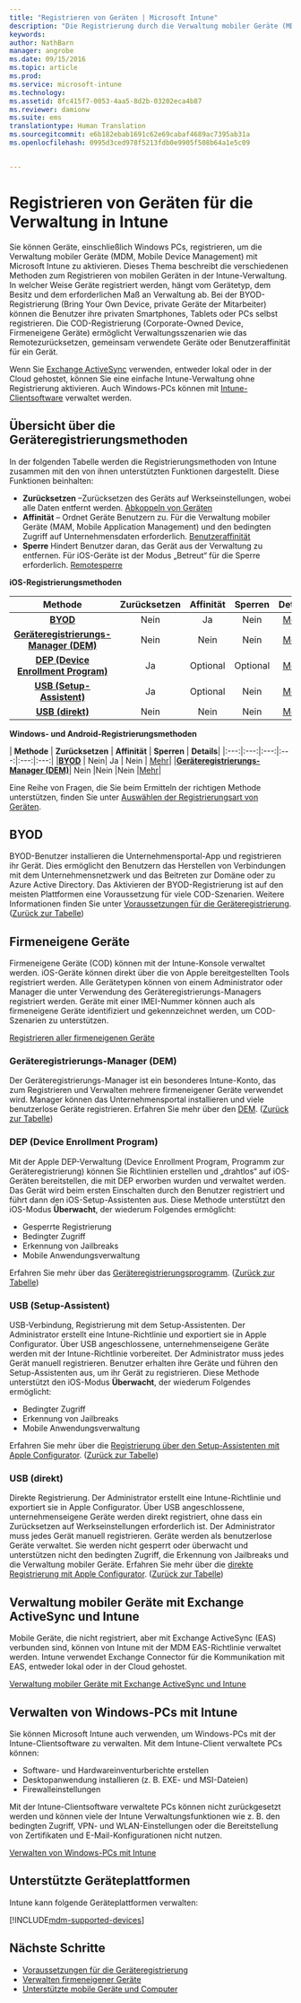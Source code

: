 ```yaml
---
title: "Registrieren von Geräten | Microsoft Intune"
description: "Die Registrierung durch die Verwaltung mobiler Geräte (MDM) dient dazu, Geräte in die Verwaltung aufzunehmen und den Zugriff auf Ressourcen zu ermöglichen."
keywords: 
author: NathBarn
manager: angrobe
ms.date: 09/15/2016
ms.topic: article
ms.prod: 
ms.service: microsoft-intune
ms.technology: 
ms.assetid: 8fc415f7-0053-4aa5-8d2b-03202eca4b87
ms.reviewer: damionw
ms.suite: ems
translationtype: Human Translation
ms.sourcegitcommit: e6b182ebab1691c62e69cabaf4689ac7395ab31a
ms.openlocfilehash: 0995d3ced978f5213fdb0e9905f508b64a1e5c09


---
```


# Registrieren von Geräten für die Verwaltung in Intune
Sie können Geräte, einschließlich Windows PCs, registrieren, um die Verwaltung mobiler Geräte (MDM, Mobile Device Management) mit Microsoft Intune zu aktivieren. Dieses Thema beschreibt die verschiedenen Methoden zum Registrieren von mobilen Geräten in der Intune-Verwaltung. In welcher Weise Geräte registriert werden, hängt vom Gerätetyp, dem Besitz und dem erforderlichen Maß an Verwaltung ab. Bei der BYOD-Registrierung (Bring Your Own Device, private Geräte der Mitarbeiter) können die Benutzer ihre privaten Smartphones, Tablets oder PCs selbst registrieren. Die COD-Registrierung (Corporate-Owned Device, Firmeneigene Geräte) ermöglicht Verwaltungsszenarien wie das Remotezurücksetzen, gemeinsam verwendete Geräte oder Benutzeraffinität für ein Gerät.

Wenn Sie [Exchange ActiveSync](#mobile-device-management-with-exchange-activesync-and-intune) verwenden, entweder lokal oder in der Cloud gehostet, können Sie eine einfache Intune-Verwaltung ohne Registrierung aktivieren. Auch Windows-PCs können mit [Intune-Clientsoftware](#manage-windows-pcs-with-intune) verwaltet werden.

## Übersicht über die Geräteregistrierungsmethoden

In der folgenden Tabelle werden die Registrierungsmethoden von Intune zusammen mit den von ihnen unterstützten Funktionen dargestellt. Diese Funktionen beinhalten:
- **Zurücksetzen** –Zurücksetzen des Geräts auf Werkseinstellungen, wobei alle Daten entfernt werden. [Abkoppeln von Geräten](retire-devices-from-microsoft-intune-management.md)
- **Affinität** – Ordnet Geräte Benutzern zu. Für die Verwaltung mobiler Geräte (MAM, Mobile Application Management) und den bedingten Zugriff auf Unternehmensdaten erforderlich. [Benutzeraffinität](enroll-corporate-owned-ios-devices-in-microsoft-intune.md#using-company-portal-on-dep-or-apple-configurator-enrolled-devices)
- **Sperre** Hindert Benutzer daran, das Gerät aus der Verwaltung zu entfernen. Für iOS-Geräte ist der Modus „Betreut“ für die Sperre erforderlich. [Remotesperre](retire-devices-from-microsoft-intune-management.md#block-access-a-device)

**iOS-Registrierungsmethoden**

| **Methode** |  **Zurücksetzen** |  **Affinität**    |   **Sperren** | **Details** |
|:---:|:---:|:---:|:---:|:---:|
|**[BYOD](#byod)** | Nein|    Ja |   Nein | [Mehr](get-ready-to-enroll-devices-in-microsoft-intune.md#set-up-device-management)|
|**[Geräteregistrierungs-Manager (DEM)](#dem)**|   Nein |Nein |Nein  | [Mehr](enroll-corporate-owned-devices-with-the-device-enrollment-manager-in-microsoft-intune.md)|
|**[DEP (Device Enrollment Program)](#dep)**|   Ja |   Optional |  Optional|[Mehr](ios-device-enrollment-program-in-microsoft-intune.md)|
|**[USB (Setup-Assistent)](#usb-sa)**| Ja |   Optional |  Nein| [Mehr](ios-setup-assistant-enrollment-in-microsoft-intune.md)|
|**[USB (direkt)](#usb-direct)**| Nein |    Nein  | Nein|[Mehr](ios-direct-enrollment-in-microsoft-intune.md)|

**Windows- und Android-Registrierungsmethoden**

| **Methode** |  **Zurücksetzen** |  **Affinität**    |   **Sperren** | **Details**|
|:---:|:---:|:---:|:---:|:---:|:---:|
|**[BYOD](#byod)** | Nein|    Ja |   Nein | [Mehr](get-ready-to-enroll-devices-in-microsoft-intune.md#set-up-device-management)|
|**[Geräteregistrierungs-Manager (DEM)](#dem)**|   Nein |Nein |Nein  |[Mehr](enroll-corporate-owned-devices-with-the-device-enrollment-manager-in-microsoft-intune.md)|

Eine Reihe von Fragen, die Sie beim Ermitteln der richtigen Methode unterstützen, finden Sie unter [Auswählen der Registrierungsart von Geräten](/intune/get-started/choose-how-to-enroll-devices1).

## BYOD
BYOD-Benutzer installieren die Unternehmensportal-App und registrieren ihr Gerät. Dies ermöglicht den Benutzern das Herstellen von Verbindungen mit dem Unternehmensnetzwerk und das Beitreten zur Domäne oder zu Azure Active Directory. Das Aktivieren der BYOD-Registrierung ist auf den meisten Plattformen eine Voraussetzung für viele COD-Szenarien. Weitere Informationen finden Sie unter [Voraussetzungen für die Geräteregistrierung](prerequisites-for-enrollment.md). ([Zurück zur Tabelle](#overview-of-device-enrollment-methods))

## Firmeneigene Geräte
Firmeneigene Geräte (COD) können mit der Intune-Konsole verwaltet werden. iOS-Geräte können direkt über die von Apple bereitgestellten Tools registriert werden. Alle Gerätetypen können von einem Administrator oder Manager die unter Verwendung des Geräteregistrierungs-Managers registriert werden. Geräte mit einer IMEI-Nummer können auch als firmeneigene Geräte identifiziert und gekennzeichnet werden, um COD-Szenarien zu unterstützen.

[Registrieren aller firmeneigenen Geräte](manage-corporate-owned-devices.md)

### Geräteregistrierungs-Manager (DEM)
Der Geräteregistrierungs-Manager ist ein besonderes Intune-Konto, das zum Registrieren und Verwalten mehrere firmeneigener Geräte verwendet wird. Manager können das Unternehmensportal installieren und viele benutzerlose Geräte registrieren. Erfahren Sie mehr über den [DEM](enroll-corporate-owned-devices-with-the-device-enrollment-manager-in-microsoft-intune.md). ([Zurück zur Tabelle](#overview-of-device-enrollment-methods))

### DEP (Device Enrollment Program)
Mit der Apple DEP-Verwaltung (Device Enrollment Program, Programm zur Geräteregistrierung) können Sie Richtlinien erstellen und „drahtlos“ auf iOS-Geräten bereitstellen, die mit DEP erworben wurden und verwaltet werden. Das Gerät wird beim ersten Einschalten durch den Benutzer registriert und führt dann den iOS-Setup-Assistenten aus. Diese Methode unterstützt den iOS-Modus **Überwacht**, der wiederum Folgendes ermöglicht:
  - Gesperrte Registrierung
  - Bedingter Zugriff
  - Erkennung von Jailbreaks
  - Mobile Anwendungsverwaltung

Erfahren Sie mehr über das [Geräteregistrierungsprogramm](ios-device-enrollment-program-in-microsoft-intune.md). ([Zurück zur Tabelle](#overview-of-device-enrollment-methods))

### USB (Setup-Assistent)
USB-Verbindung, Registrierung mit dem Setup-Assistenten. Der Administrator erstellt eine Intune-Richtlinie und exportiert sie in Apple Configurator. Über USB angeschlossene, unternehmenseigene Geräte werden mit der Intune-Richtlinie vorbereitet. Der Administrator muss jedes Gerät manuell registrieren. Benutzer erhalten ihre Geräte und führen den Setup-Assistenten aus, um ihr Gerät zu registrieren. Diese Methode unterstützt den iOS-Modus **Überwacht**, der wiederum Folgendes ermöglicht:
  - Bedingter Zugriff
  - Erkennung von Jailbreaks
  - Mobile Anwendungsverwaltung

Erfahren Sie mehr über die [Registrierung über den Setup-Assistenten mit Apple Configurator](ios-setup-assistant-enrollment-in-microsoft-intune.md). ([Zurück zur Tabelle](#overview-of-device-enrollment-methods))

### USB (direkt)
Direkte Registrierung. Der Administrator erstellt eine Intune-Richtlinie und exportiert sie in Apple Configurator. Über USB angeschlossene, unternehmenseigene Geräte werden direkt registriert, ohne dass ein Zurücksetzen auf Werkseinstellungen erforderlich ist. Der Administrator muss jedes Gerät manuell registrieren. Geräte werden als benutzerlose Geräte verwaltet. Sie werden nicht gesperrt oder überwacht und unterstützen nicht den bedingten Zugriff, die Erkennung von Jailbreaks und die Verwaltung mobiler Geräte. Erfahren Sie mehr über die [direkte Registrierung mit Apple Configurator](ios-direct-enrollment-in-microsoft-intune.md). ([Zurück zur Tabelle](#overview-of-device-enrollment-methods))

## Verwaltung mobiler Geräte mit Exchange ActiveSync und Intune
Mobile Geräte, die nicht registriert, aber mit Exchange ActiveSync (EAS) verbunden sind, können von Intune mit der MDM EAS-Richtlinie verwaltet werden. Intune verwendet Exchange Connector für die Kommunikation mit EAS, entweder lokal oder in der Cloud gehostet.

[Verwaltung mobiler Geräte mit Exchange ActiveSync und Intune](mobile-device-management-with-exchange-activesync-and-microsoft-intune.md)


## Verwalten von Windows-PCs mit Intune  
Sie können Microsoft Intune auch verwenden, um Windows-PCs mit der Intune-Clientsoftware zu verwalten. Mit dem Intune-Client verwaltete PCs können:

 - Software- und Hardwareinventurberichte erstellen
 - Desktopanwendung installieren (z. B. EXE- und MSI-Dateien)
 - Firewalleinstellungen

Mit der Intune-Clientsoftware verwaltete PCs können nicht zurückgesetzt werden und können viele der Intune Verwaltungsfunktionen wie z. B. den bedingten Zugriff, VPN- und WLAN-Einstellungen oder die Bereitstellung von Zertifikaten und E-Mail-Konfigurationen nicht nutzen.

[Verwalten von Windows-PCs mit Intune](manage-windows-pcs-with-microsoft-intune.md)

##  Unterstützte Geräteplattformen

Intune kann folgende Geräteplattformen verwalten:

[!INCLUDE[mdm-supported-devices](../includes/mdm-supported-devices.md)]

## Nächste Schritte
- [Voraussetzungen für die Geräteregistrierung](prerequisites-for-enrollment.md)
- [Verwalten firmeneigener Geräte](manage-corporate-owned-devices.md)
- [Unterstützte mobile Geräte und Computer](../get-started/supported-mobile-devices-and-computers.md)



<!--HONumber=Sep16_HO3-->


